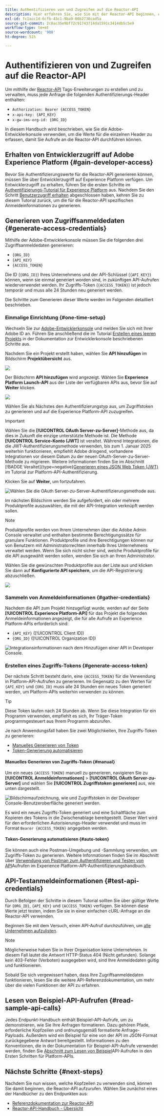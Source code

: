 ```yaml
---
title: Authentifizieren von und Zugreifen auf die Reactor-API
description: Hier erfahren Sie, wie Sie mit der Reactor-API beginnen, einschließlich der Schritte zum Generieren erforderlicher Zugriffsanmeldedaten.
exl-id: fc1acc1d-6cfb-43c1-9ba9-00b2730cad5a
source-git-commit: 2c8ac35e9bf72c91743714da1591c3414db5c5e9
workflow-type: tm+mt
source-wordcount: '908'
ht-degree: 51%

---
```


# Authentifizieren von und Zugreifen auf die Reactor-API

Um mithilfe der [Reactor-API](https://developer.adobe.com/experience-platform-apis/references/reactor/) Tags-Erweiterungen zu erstellen und zu verwalten, muss jede Anfrage die folgenden Authentifizierungs-Header enthalten:

* `Authorization: Bearer {ACCESS_TOKEN}`
* `x-api-key: {API_KEY}`
* `x-gw-ims-org-id: {ORG_ID}`

In diesem Handbuch wird beschrieben, wie Sie die Adobe-Entwicklerkonsole verwenden, um die Werte für die einzelnen Header zu erfassen, damit Sie Aufrufe an die Reactor-API durchführen können.

## Erhalten von Entwicklerzugriff auf Adobe Experience Platform {#gain-developer-access}

Bevor Sie Authentifizierungswerte für die Reactor-API generieren können, müssen Sie über Entwicklerzugriff auf Experience Platform verfügen. Um Entwicklerzugriff zu erhalten, führen Sie die ersten Schritte im [Authentifizierungs-Tutorial für Experience Platform](/help/landing/api-authentication.md) aus. Nachdem Sie den Schritt [Benutzerzugriff erhalten](/help/landing/api-authentication.md#gain-user-access) abgeschlossen haben, kehren Sie zu diesem Tutorial zurück, um die für die Reactor-API spezifischen Anmeldeinformationen zu generieren.

## Generieren von Zugriffsanmeldedaten {#generate-access-credentials}

Mithilfe der Adobe-Entwicklerkonsole müssen Sie die folgenden drei Zugriffsanmeldedaten generieren:

* `{ORG_ID}`
* `{API_KEY}`
* `{ACCESS_TOKEN}`

Die ID (`{ORG_ID}`) Ihres Unternehmens und der API-Schlüssel (`{API_KEY}`) können, wenn sie einmal generiert worden sind, in zukünftigen API-Aufrufen wiederverwendet werden. Ihr Zugriffs-Token (`{ACCESS_TOKEN}`) ist jedoch temporär und muss alle 24 Stunden neu generiert werden.

Die Schritte zum Generieren dieser Werte werden im Folgenden detailliert beschrieben.

### Einmalige Einrichtung {#one-time-setup}

Wechseln Sie zur [Adobe-Entwicklerkonsole](https://www.adobe.com/go/devs_console_ui) und melden Sie sich mit Ihrer Adobe ID an. Führen Sie anschließend die im Tutorial [Erstellen eines leeren Projekts](https://developer.adobe.com/developer-console/docs/guides/projects/projects-empty/) in der Dokumentation zur Entwicklerkonsole beschriebenen Schritte aus.

Nachdem Sie ein Projekt erstellt haben, wählen Sie **API hinzufügen** im Bildschirm **Projektübersicht** aus.

![](../images/api/getting-started/add-api-button.png)

Der Bildschirm **API hinzufügen** wird angezeigt. Wählen Sie **Experience Platform Launch-API** aus der Liste der verfügbaren APIs aus, bevor Sie auf **Weiter** klicken.

![](../images/api/getting-started/add-launch-api.png)

Wählen Sie als Nächstes den Authentifizierungstyp aus, um Zugriffstoken zu generieren und auf die Experience Platform-API zuzugreifen.

>[!IMPORTANT]
>
>Wählen Sie die **[!UICONTROL OAuth Server-zu-Server]**-Methode aus, da dies in Zukunft die einzige unterstützte Methode ist. Die Methode **[!UICONTROL Service-Konto (JWT]** ist veraltet. Während Integrationen, die die JWT-Authentifizierungsmethode verwenden, bis zum 1. Januar 2025 weiterhin funktionieren, empfiehlt Adobe dringend, vorhandene Integrationen vor diesem Datum zu der neuen OAuth-Server-zu-Server-Methode zu migrieren. Weitere Informationen finden Sie im Abschnitt [!BADGE Veraltet]{type=negative}[Generieren eines JSON Web Token (JWT)](/help/landing/api-authentication.md#jwt) im Tutorial zur Platform-API-Authentifizierung.

Klicken Sie auf **Weiter**, um fortzufahren.

![Wählen Sie die OAuth Server-zu-Server-Authentifizierungsmethode aus.](/help/tags/images/api/getting-started/oauth-authentication-method.png)

Im nächsten Bildschirm werden Sie aufgefordert, ein oder mehrere Produktprofile auszuwählen, die mit der API-Integration verknüpft werden sollen.

>[!NOTE]
>
Produktprofile werden von Ihrem Unternehmen über die Adobe Admin Console verwaltet und enthalten bestimmte Berechtigungssätze für granulare Funktionen. Produktprofile und ihre Berechtigungen können nur von Benutzern mit Administratorrechten innerhalb Ihres Unternehmens verwaltet werden. Wenn Sie sich nicht sicher sind, welche Produktprofile für die API ausgewählt werden sollen, wenden Sie sich an Ihren Administrator.

Wählen Sie die gewünschten Produktprofile aus der Liste aus und klicken Sie dann auf **Konfigurierte API speichern**, um die API-Registrierung abzuschließen.

![](../images/api/getting-started/select-product-profile.png)

### Sammeln von Anmeldeinformationen {#gather-credentials}

Nachdem die API zum Projekt hinzugefügt wurde, werden auf der Seite **[!UICONTROL Experience Platform-API]** für das Projekt die folgenden Anmeldeinformationen angezeigt, die für alle Aufrufe an Experience Platform-APIs erforderlich sind:

* `{API_KEY}` ([!UICONTROL Client ID])
* `{ORG_ID}` ([!UICONTROL Organization ID])

![Integrationsinformationen nach dem Hinzufügen einer API in Developer Console.](/help/tags/images/api/getting-started/api-integration-information.png)

### Erstellen eines Zugriffs-Tokens {#generate-access-token}

Der nächste Schritt besteht darin, eine `{ACCESS_TOKEN}` für die Verwendung in Platform-API-Aufrufen zu generieren. Im Gegensatz zu den Werten für `{API_KEY}` und `{ORG_ID}` muss alle 24 Stunden ein neues Token generiert werden, um Platform-APIs weiterhin verwenden zu können.

>[!TIP]
>
Diese Token laufen nach 24 Stunden ab. Wenn Sie diese Integration für ein Programm verwenden, empfiehlt es sich, Ihr Träger-Token programmgesteuert aus Ihrem Programm abzurufen.

Je nach Anwendungsfall haben Sie zwei Möglichkeiten, Ihre Zugriffs-Token zu generieren:

* [Manuelles Generieren von Token](#manual)
* [Token-Generierung automatisieren](#auto-token)

#### Manuelles Generieren von Zugriffs-Token {#manual}

Um ein neues `{ACCESS_TOKEN}` manuell zu generieren, navigieren Sie zu **[!UICONTROL Anmeldeinformationen]** > **[!UICONTROL OAuth Server-zu-Server]** und wählen Sie **[!UICONTROL Zugriffstoken generieren]** aus, wie unten dargestellt.

![Bildschirmaufzeichnung, wie und Zugriffstoken in der Developer Console-Benutzeroberfläche generiert werden.](/help/tags/images/api/getting-started/generate-access-token.gif)

Es wird ein neues Zugriffs-Token generiert und eine Schaltfläche zum Kopieren des Tokens in die Zwischenablage bereitgestellt. Dieser Wert wird für den erforderlichen Autorisierungs-Header verwendet und muss im Format `Bearer {ACCESS_TOKEN}` angegeben werden.

#### Token-Generierung automatisieren {#auto-token}

Sie können auch eine Postman-Umgebung und -Sammlung verwenden, um Zugriffs-Token zu generieren. Weitere Informationen finden Sie im Abschnitt über [Verwendung von Postman zum Authentifizieren und Testen von API](/help/landing/api-authentication.md#use-postman)Aufrufen im Experience Platform-API-Authentifizierungshandbuch.

## API-Testanmeldeinformationen {#test-api-credentials}

Durch Befolgen der Schritte in diesem Tutorial sollten Sie über gültige Werte für `{ORG_ID}`, `{API_KEY}` und `{ACCESS_TOKEN}` verfügen. Sie können diese Werte jetzt testen, indem Sie sie in einer einfachen cURL-Anfrage an die Reactor-API verwenden.

Beginnen Sie mit dem Versuch, einen API-Aufruf durchzuführen, um [alle Unternehmen aufzulisten](./endpoints/companies.md#list).

>[!NOTE]
>
Möglicherweise haben Sie in Ihrer Organisation keine Unternehmen. In diesem Fall lautet die Antwort HTTP-Status 404 (Nicht gefunden). Solange kein 403-Fehler (Verboten) ausgegeben wird, sind Ihre Anmeldedaten gültig und funktionieren.

Sobald Sie sich vergewissert haben, dass Ihre Zugriffsanmeldedaten funktionieren, lesen Sie die weitere API-Referenzdokumentation, um mehr über die vielen Funktionen der API zu erfahren.

## Lesen von Beispiel-API-Aufrufen {#read-sample-api-calls}

Jedes Endpunkt-Handbuch enthält Beispiel-API-Aufrufe, um zu demonstrieren, wie Sie Ihre Anfragen formatieren. Dazu gehören Pfade, erforderliche Kopfzeilen und ordnungsgemäß formatierte Anfrage-Payloads. Außerdem wird ein Beispiel für eine von der API im JSON-Format zurückgegebene Antwort bereitgestellt. Informationen zu den Konventionen, die in der Dokumentation für Beispiel-API-Aufrufe verwendet werden, finden Sie [ Abschnitt zum Lesen von Beispiel](../../landing/api-guide.md#sample-api)API-Aufrufen in den Ersten Schritten für Platform-APIs.

## Nächste Schritte {#next-steps}

Nachdem Sie nun wissen, welche Kopfzeilen zu verwenden sind, können Sie damit beginnen, die Reactor-API aufzurufen. Wählen Sie zunächst eines der Handbücher zu den Endpunkten aus:

* [Referenzdokumentation zur Reactor-API](https://developer.adobe.com/experience-platform-apis/references/reactor/)
* [Reactor-API-Handbuch - Übersicht](/help/tags/api/overview.md)
